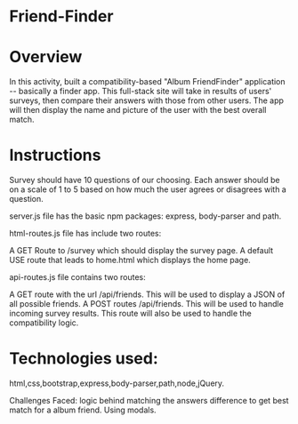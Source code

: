 # Friend-Finder

# Overview

In this activity, built a compatibility-based "Album FriendFinder" application -- basically a finder app. This full-stack site will take in results of users' surveys, then compare their answers with those from other users. The app will then display the name and picture of the user with the best overall match.

# Instructions

Survey should have 10 questions of our choosing. Each answer should be on a scale of 1 to 5 based on how much the user agrees or disagrees with a question.

server.js file has the basic npm packages: express, body-parser and path.

html-routes.js file has include two routes:

A GET Route to /survey which should display the survey page. A default USE route that leads to home.html which displays the home page.

api-routes.js file contains two routes:

A GET route with the url /api/friends. This will be used to display a JSON of all possible friends. A POST routes /api/friends. This will be used to handle incoming survey results. This route will also be used to handle the compatibility logic.

# Technologies used: 

html,css,bootstrap,express,body-parser,path,node,jQuery.

Challenges Faced: logic behind matching the answers difference to get best match for a album friend. Using modals.
